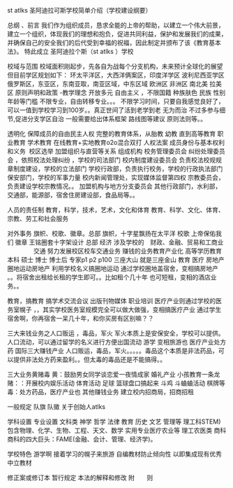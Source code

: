   st atlks 圣阿迪拉可斯学校简单介绍（学校建设纲要）

 总纲 、前言
我们作为组织成员，恳求全能的上帝的帮助，以建立一个伟大前景，建立一个组织，体现我们的理想和抱负，促进共同利益，保护和发展我们的成果，并确保自己的安全我们的后代受到幸福的祝福，因此制定并颁布了该《教育基本法》。
 特此成立 圣阿迪拉个斯（st atlks ）学校 

校域与范围
校域面积刚起步，先各自为战每个分支机构，未来预计全球化的展望
但目前学区规划如下：
环太平洋区，大西洋俩案区，印度洋学区 波利尼西亚学区
俄罗斯区，东亚区，东南亚取，南亚区域，中东区域
欧洲区 非洲区
南北美 拉美区
原则声明和政策 -教学理念
开放多元
自由主义 ，不限国籍 种族肤色 民族 性别 年龄等门槛
不限专业，自由转移专业。。。
不限学习时间，只要自我感觉良好了，可以一值到学校学习到100岁。。真正世间了活到老学到老
无为而治 不过多参与细节,促进分支学区自治
一般需要给出体系框架 路线图等建议  原则法则等。。

透明化
保障成员的自由民主人权
完整的教育体系，从胎教 幼教 直到高等教育 职业教育 学术教育
在线教育+实地教育o2o混合双打
人权法案
成员身份与基本权利和义务 
校区选举
加盟组织与直营等关系
组成机构
校务管理委员会 
纠纷处理委员会 ，依照校法处理纠纷 ，学校的司法部门
校内制度建设委员会 负责校法校规规章制度建设，学校的立法部门
学校行政部，负责执行校务，学校的行政执法部门
保安部门，学校的军事力量
校内新闻管理处，实现媒体监督第四权
宗教委员会，负责建设学校宗教情况。。
加盟机构与地方分支委员会
其他行政部门，水利部，交通部，能源部，宿舍住房建设部，食品局等。。

人员的责任制
教育，科学，技术，艺术，文化和体育
教育、科学、文化、体育、宗教、劳工和社会服务

对外事务
旗帜、校歌、徽章。总部
旗帜，十字星飘扬在太平洋
校歌  上帝保佑我们
徽章  王铭圈套十字架设计
总部
经济
涉及学校的　财政、金融、贸易和工商业
　　　
 　交通 努力发展校区校车交通业务
赚钱的业务教育产业化
高等学历教育 本科 硕士 博士 博士后 专家p1 p2 p100
三座大山 就是三座金山 教育 医疗 房地产
圈地运动房地产  利用学校名义搞圈地运动
 通过学校圈地盖宿舍，变相搞房地产 。。将宿舍出租给长租的学生即可。。比如租个几十年
也可短租，变相的酒店业务。。

教育，搞教育 搞学术交流会议 出版刊物媒体 职业培训
医疗产业则通过学校的医务室幌子
，，其实学校医务室规模完全可以做大做强，变相搞医疗产业
通过学生宿舍啊，你再宿舍一呆几十年，和你买房有区别嘛？？

三大来钱业务之人口贩运 ，毒品，军火
军火本质上是安保安全，学校可以提供。
人口流动，可以通过留学的名义进行方便出国流动 游学 变相旅游也
医疗产业处方药
国际三大赚钱产业 人口贩运，毒品，军火。。。。。毒品这个本质是非法药品，可以提供非法处方药来盈利。。但太毒的毒品还是不能搞得。。


三大业务黄赌毒
黄：鼓励男女同学谈恋爱一夜情成家 婚礼产业 小孩教育一条龙
赌：：开展校内娱乐活动 体育活动 足球 篮球盘口搞起来 斗鸡 斗蛐蛐活动 棋牌等
毒：处方药品，医疗产业也
其他赚钱业务
建立校内招商局，招商招租


一般规定
队旗 队徽
关于创始人atlks

学科设置 专业设置
文科类  神学 哲学 法律 教育  历史 文艺  管理等
理工科STEM) 
 包含物理、化学、生物、工程、天文、数学 实用专业医疗农业等 理工农医类
商科 商科的四大巨头：FAME(金融、会计、管理、经济学)。

学校特色
游学啊  接着学习的幌子来旅游
自编教材防止倾向性  以即集成现有优秀中立教材


修正案或修订本
暂行规定
本法的解释和修改
附　　则

